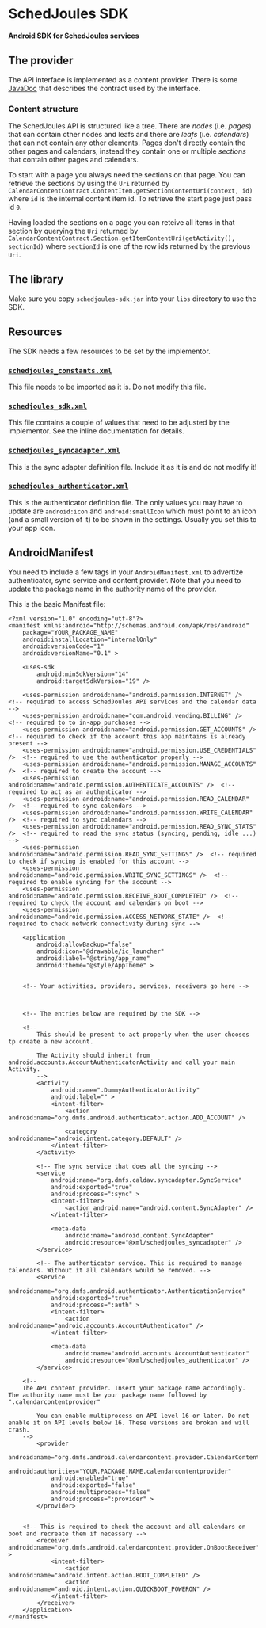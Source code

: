# SchedJoules SDK

__Android SDK for SchedJoules services__

## The provider

The API interface is implemented as a content provider. There is some [JavaDoc](https://rawgithub.com/schedjoules/Android-SDK/master/javadoc/index.html) that describes the contract used by the interface.


### Content structure

The SchedJoules API is structured like a tree. There are *nodes* (i.e. *pages*) that can contain other nodes and leafs and there are *leafs* (i.e. *calendars*) that can not contain any other elements.
Pages don't directly contain the other pages and calendars, instead they contain one or multiple *sections* that contain other pages and calendars.

To start with a page you always need the sections on that page. You can retrieve the sections by using the `Uri` returned by `CalendarContentContract.ContentItem.getSectionContentUri(context, id)` where `id` is the internal content item id. To retrieve the start page just pass id `0`.

Having loaded the sections on a page you can reteive all items in that section by querying the `Uri` returned by `CalendarContentContract.Section.getItemContentUri(getActivity(), sectionId)` where `sectionId` is one of the row ids returned by the previous `Uri`.

## The library

Make sure you copy `schedjoules-sdk.jar` into your `libs` directory to use the SDK.

## Resources

The SDK needs a few resources to be set by the implementor.

### [`schedjoules_constants.xml`](sdk/res/values/schedjoules_constants.xml)

This file needs to be imported as it is. Do not modify this file.

### [`schedjoules_sdk.xml`](sdk/res/values/schedjoules_sdk.xml)

This file contains a couple of values that need to be adjusted by the implementor. See the inline documentation for details.

### [`schedjoules_syncadapter.xml`](sdk/res/xml/schedjoules_syncadapter.xml)

This is the sync adapter definition file. Include it as it is and do not modify it!

### [`schedjoules_authenticator.xml`](sdk/res/xml/schedjoules_authenticator.xml)

This is the authenticator definition file. The only values you may have to update are `android:icon` and `android:smallIcon` which must point to an icon (and a small version of it) to be shown in the settings.
Usually you set this to your app icon.

## AndroidManifest

You need to include a few tags in your `AndroidManifest.xml` to advertize authenticator, sync service and content provider. Note that you need to update the package name in the authority name of the provider.

This is the basic Manifest file:

```
<?xml version="1.0" encoding="utf-8"?>
<manifest xmlns:android="http://schemas.android.com/apk/res/android"
    package="YOUR_PACKAGE_NAME"
    android:installLocation="internalOnly"
    android:versionCode="1"
    android:versionName="0.1" >

    <uses-sdk
        android:minSdkVersion="14"
        android:targetSdkVersion="19" />

    <uses-permission android:name="android.permission.INTERNET" />  <!-- required to access SchedJoules API services and the calendar data -->
    <uses-permission android:name="com.android.vending.BILLING" />  <!-- required to to in-app purchases -->
    <uses-permission android:name="android.permission.GET_ACCOUNTS" />  <!-- required to check if the account this app maintains is already present -->
    <uses-permission android:name="android.permission.USE_CREDENTIALS" />  <!-- required to use the authenticator properly -->
    <uses-permission android:name="android.permission.MANAGE_ACCOUNTS" />  <!-- required to create the account -->
    <uses-permission android:name="android.permission.AUTHENTICATE_ACCOUNTS" />  <!-- required to act as an authenticator -->
    <uses-permission android:name="android.permission.READ_CALENDAR" />  <!-- required to sync calendars -->
    <uses-permission android:name="android.permission.WRITE_CALENDAR" />  <!-- required to sync calendars -->
    <uses-permission android:name="android.permission.READ_SYNC_STATS" />  <!-- required to read the sync status (syncing, pending, idle ...)  -->
    <uses-permission android:name="android.permission.READ_SYNC_SETTINGS" />  <!-- required to check if syncing is enabled for this account -->
    <uses-permission android:name="android.permission.WRITE_SYNC_SETTINGS" />  <!-- required to enable syncing for the account -->
    <uses-permission android:name="android.permission.RECEIVE_BOOT_COMPLETED" />  <!-- required to check the account and calendars on boot -->
    <uses-permission android:name="android.permission.ACCESS_NETWORK_STATE" />  <!-- required to check network connectivity during sync -->

    <application
        android:allowBackup="false"
        android:icon="@drawable/ic_launcher"
        android:label="@string/app_name"
        android:theme="@style/AppTheme" >


	<!-- Your activities, providers, services, receivers go here -->



	<!-- The entries below are required by the SDK -->

	<!--
        This should be present to act properly when the user chooses tp create a new account.

        The Activity should inherit from android.accounts.AccountAuthenticatorActivity and call your main Activity.
        -->
        <activity
            android:name=".DummyAuthenticatorActivity"
            android:label="" >
            <intent-filter>
                <action android:name="org.dmfs.android.authenticator.action.ADD_ACCOUNT" />

                <category android:name="android.intent.category.DEFAULT" />
            </intent-filter>
        </activity>

        <!-- The sync service that does all the syncing -->
        <service
            android:name="org.dmfs.caldav.syncadapter.SyncService"
            android:exported="true"
            android:process=":sync" >
            <intent-filter>
                <action android:name="android.content.SyncAdapter" />
            </intent-filter>

            <meta-data
                android:name="android.content.SyncAdapter"
                android:resource="@xml/schedjoules_syncadapter" />
        </service>

        <!-- The authenticator service. This is required to manage calendars. Without it all calendars would be removed. --> 
        <service
            android:name="org.dmfs.android.authenticator.AuthenticationService"
            android:exported="true"
            android:process=":auth" >
            <intent-filter>
                <action android:name="android.accounts.AccountAuthenticator" />
            </intent-filter>

            <meta-data
                android:name="android.accounts.AccountAuthenticator"
                android:resource="@xml/schedjoules_authenticator" />
        </service>

	<!--
	The API content provider. Insert your package name accordingly. The authority name must be your package name followed by ".calendarcontentprovider"
	
        You can enable multiprocess on API level 16 or later. Do not enable it on API levels below 16. These versions are broken and will crash.
	-->
        <provider
            android:name="org.dmfs.android.calendarcontent.provider.CalendarContentProvider"
            android:authorities="YOUR.PACKAGE.NAME.calendarcontentprovider"
            android:enabled="true"
            android:exported="false"
            android:multiprocess="false"
            android:process=":provider" >
        </provider>


	<!-- This is required to check the account and all calendars on boot and recreate them if necessary -->
        <receiver android:name="org.dmfs.android.calendarcontent.provider.OnBootReceiver" >
            <intent-filter>
                <action android:name="android.intent.action.BOOT_COMPLETED" />
                <action android:name="android.intent.action.QUICKBOOT_POWERON" />
            </intent-filter>
        </receiver>
    </application>
</manifest>

```
